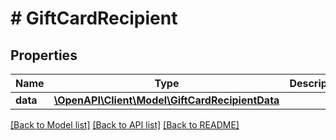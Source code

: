 # # GiftCardRecipient

## Properties

Name | Type | Description | Notes
------------ | ------------- | ------------- | -------------
**data** | [**\OpenAPI\Client\Model\GiftCardRecipientData**](GiftCardRecipientData.md) |  |

[[Back to Model list]](../../README.md#models) [[Back to API list]](../../README.md#endpoints) [[Back to README]](../../README.md)

